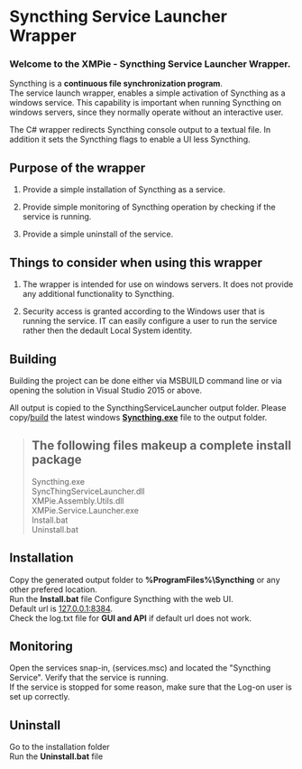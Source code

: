 # Syncthing Service Launcher Wrapper

### Welcome to the XMPie - Syncthing Service Launcher Wrapper.

Syncthing is a **continuous file synchronization program**.  
The service launch wrapper, enables a simple activation of Syncthing as a windows service. This capability is important when running Syncthing on windows servers, since they normally operate without an interactive user.

The C# wrapper redirects Syncthing console output to a textual file. 
In addition it sets the Syncthing flags to enable a UI less Syncthing.

## Purpose of the wrapper

1. Provide a simple installation of Syncthing as a service.

2. Provide simple monitoring of Syncthing operation by checking if the service is running.

3. Provide a simple uninstall of the service.

## Things to consider when using this wrapper

1. The wrapper is intended for use on windows servers. It does not provide any additional functionality to Syncthing.

2. Security access is granted according to the Windows user that is running the service. 
   IT can easily configure a user to run the service rather then the dedault Local System identity.

## Building

Building the project can be done either via MSBUILD command line or via opening the solution in Visual Studio 2015 or above.

All output is copied to the SyncthingServiceLauncher output folder. 
Please copy/[build](https://github.com/syncthing/syncthing) the latest windows **[Syncthing.exe](https://github.com/syncthing/syncthing/releases/)** file to the output folder.

> ## The following files makeup a complete install package
> Syncthing.exe  
> SyncThingServiceLauncher.dll  
> XMPie.Assembly.Utils.dll  
> XMPie.Service.Launcher.exe  
> Install.bat  
> Uninstall.bat  

## Installation

Copy the generated output folder to **%ProgramFiles%\Syncthing** or any other prefered location.  
Run the **Install.bat** file
Configure Syncthing with the web UI.  
Default url is [127.0.0.1:8384](http://127.0.0.1:8384/).  
Check the log.txt file for **GUI and API** if default url does not work.

## Monitoring

Open the services snap-in, (services.msc) and located the "Syncthing Service".
Verify that the service is running.  
If the service is stopped for some reason, make sure that the Log-on user is set up correctly.

## Uninstall

Go to the installation folder  
Run the **Uninstall.bat** file